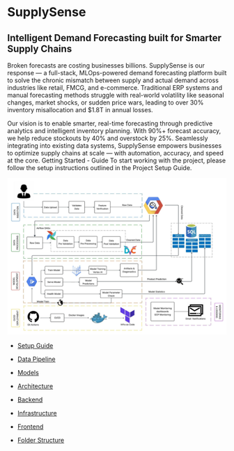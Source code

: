 # SupplySense 
## Intelligent Demand Forecasting built for Smarter Supply Chains

Broken forecasts are costing businesses billions.
SupplySense is our response — a full-stack, MLOps-powered demand forecasting platform built to solve the chronic mismatch between supply and actual demand across industries like retail, FMCG, and e-commerce. Traditional ERP systems and manual forecasting methods struggle with real-world volatility like seasonal changes, market shocks, or sudden price wars, leading to over 30% inventory misallocation and $1.8T in annual losses.

Our vision is to enable smarter, real-time forecasting through predictive analytics and intelligent inventory planning. With 90%+ forecast accuracy, we help reduce stockouts by 40% and overstock by 25%. Seamlessly integrating into existing data systems, SupplySense empowers businesses to optimize supply chains at scale — with automation, accuracy, and speed at the core.
Getting Started - Guide
To start working with the project, please follow the setup instructions outlined in the Project Setup Guide.

<p align="center">
  <img src="Media/arch.jpeg" alt="Architecture" width="1000"/>
</p>



- [Setup Guide](/readme/Setup_Guide.md)
- [Data Pipeline](/readme/DataPipeline.md)
- [Models](/readme/Models.md)
- [Architecture](/readme/Architecture.md)
- [Backend](/readme/Backend.md)
- [Infrastructure](/readme/Infrastructure.md)
- [Frontend](/readme/Frontend.md)

- [Folder Structure](/readme/Folder_Structure.md)



